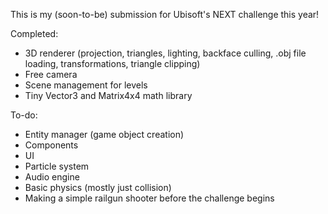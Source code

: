This is my (soon-to-be) submission for Ubisoft's NEXT challenge this year!

Completed:
- 3D renderer (projection, triangles, lighting, backface culling, .obj file loading, transformations, triangle clipping)
- Free camera
- Scene management for levels
- Tiny Vector3 and Matrix4x4 math library

To-do:
- Entity manager (game object creation)
- Components
- UI
- Particle system
- Audio engine
- Basic physics (mostly just collision)
- Making a simple railgun shooter before the challenge begins
